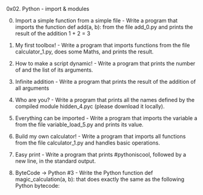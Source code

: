 0x02. Python - import & modules

0. Import a simple function from a simple file - Write a program that imports the function def add(a, b): from the file add_0.py and prints the result of the addition 1 + 2 = 3

1. My first toolbox! - Write a program that imports functions from the file calculator_1.py, does some Maths, and prints the result.

2. How to make a script dynamic! - Write a program that prints the number of and the list of its arguments.

3. Infinite addition - Write a program that prints the result of the addition of all arguments

4. Who are you? - Write a program that prints all the names defined by the compiled module hidden_4.pyc (please download it locally).

5. Everything can be imported - Write a program that imports the variable a from the file variable_load_5.py and prints its value.

6. Build my own calculator! - Write a program that imports all functions from the file calculator_1.py and handles basic operations.

7. Easy print - Write a program that prints #pythoniscool, followed by a new line, in the standard output.

8. ByteCode -> Python #3 - Write the Python function def magic_calculation(a, b): that does exactly the same as the following Python bytecode:

